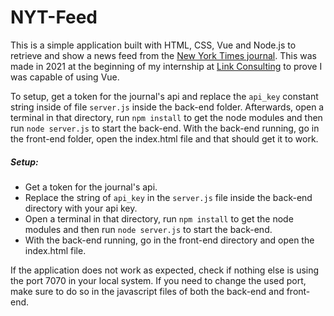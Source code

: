 # NYT-Feed
This is a simple application built with HTML, CSS, Vue and Node.js to retrieve and show a news feed from the [New York Times journal](https://www.nytimes.com/). This was made in 2021 at the beginning of my internship at [Link Consulting](https://linkconsulting.com/) to prove I was capable of using Vue.

To setup, get a token for the journal's api and replace the `api_key` constant string inside of file `server.js` inside the back-end folder. Afterwards, open a terminal in that directory, run `npm install` to get the node modules and then run `node server.js` to start the back-end. With the back-end running, go in the front-end folder, open the index.html file and that should get it to work.

##### Setup:
- Get a token for the journal's api.
- Replace the string of `api_key` in the `server.js` file inside the back-end directory with your api key.
- Open a terminal in that directory, run `npm install` to get the node modules and then run `node server.js` to start the back-end.
- With the back-end running, go in the front-end directory and open the index.html file.

If the application does not work as expected, check if nothing else is using the port 7070 in your local system. If you need to change the used port, make sure to do so in the javascript files of both the back-end and front-end.
